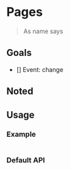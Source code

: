 # Pages

> As name says

## Goals

 * [] Event: change

## Noted


## Usage

### Example

```html
```


### Default API
```javascript
```
